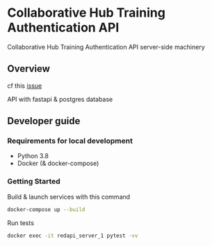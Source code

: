 # Collaborative Hub Training Authentication API

Collaborative Hub Training Authentication API server-side machinery

## Overview

cf this [issue](https://github.com/learning-at-home/hivemind/issues/253)

API with fastapi & postgres database

## Developer guide

### Requirements for local development

-   Python 3.8
-   Docker (& docker-compose)

### Getting Started

Build & launch services with this command

```Bash
docker-compose up --build
```

Run tests

```Bash
docker exec -it redapi_server_1 pytest -vv
```
